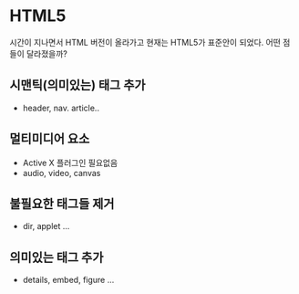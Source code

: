 # HTML5

시간이 지나면서 HTML 버전이 올라가고 현재는 HTML5가 표준안이 되었다. 어떤 점들이 달라졌을까?

## 시맨틱(의미있는) 태그 추가

- header, nav. article..

## 멀티미디어 요소

- Active X 플러그인 필요없음
- audio, video, canvas

## 불필요한 태그들 제거

- dir, applet ...

## 의미있는 태그 추가

- details, embed, figure ...
